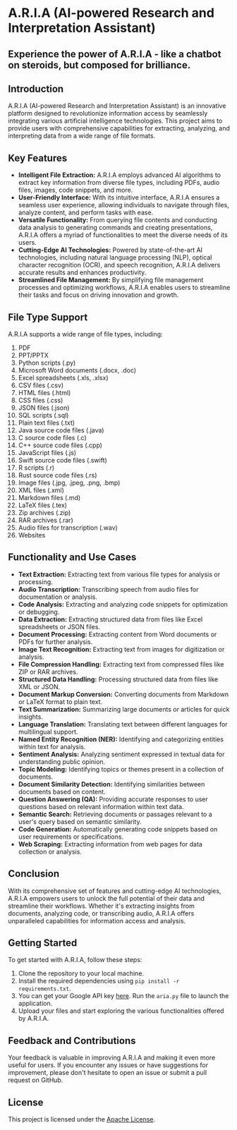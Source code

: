 # A.R.I.A (AI-powered Research and Interpretation Assistant)

## Experience the power of A.R.I.A - like a chatbot on steroids, but composed for brilliance.

## Introduction

A.R.I.A (AI-powered Research and Interpretation Assistant) is an innovative platform designed to revolutionize information access by seamlessly integrating various artificial intelligence technologies. This project aims to provide users with comprehensive capabilities for extracting, analyzing, and interpreting data from a wide range of file formats.

## Key Features

- **Intelligent File Extraction:** A.R.I.A employs advanced AI algorithms to extract key information from diverse file types, including PDFs, audio files, images, code snippets, and more.
- **User-Friendly Interface:** With its intuitive interface, A.R.I.A ensures a seamless user experience, allowing individuals to navigate through files, analyze content, and perform tasks with ease.
- **Versatile Functionality:** From querying file contents and conducting data analysis to generating commands and creating presentations, A.R.I.A offers a myriad of functionalities to meet the diverse needs of its users.
- **Cutting-Edge AI Technologies:** Powered by state-of-the-art AI technologies, including natural language processing (NLP), optical character recognition (OCR), and speech recognition, A.R.I.A delivers accurate results and enhances productivity.
- **Streamlined File Management:** By simplifying file management processes and optimizing workflows, A.R.I.A enables users to streamline their tasks and focus on driving innovation and growth.

## File Type Support

A.R.I.A supports a wide range of file types, including:

1. PDF
2. PPT/PPTX
3. Python scripts (.py)
4. Microsoft Word documents (.docx, .doc)
5. Excel spreadsheets (.xls, .xlsx)
6. CSV files (.csv)
7. HTML files (.html)
8. CSS files (.css)
9. JSON files (.json)
10. SQL scripts (.sql)
11. Plain text files (.txt)
12. Java source code files (.java)
13. C source code files (.c)
14. C++ source code files (.cpp)
15. JavaScript files (.js)
16. Swift source code files (.swift)
17. R scripts (.r)
18. Rust source code files (.rs)
19. Image files (.jpg, .jpeg, .png, .bmp)
20. XML files (.xml)
21. Markdown files (.md)
22. LaTeX files (.tex)
23. Zip archives (.zip)
24. RAR archives (.rar)
25. Audio files for transcription (.wav)
26. Websites

## Functionality and Use Cases

- **Text Extraction:** Extracting text from various file types for analysis or processing.
- **Audio Transcription:** Transcribing speech from audio files for documentation or analysis.
- **Code Analysis:** Extracting and analyzing code snippets for optimization or debugging.
- **Data Extraction:** Extracting structured data from files like Excel spreadsheets or JSON files.
- **Document Processing:** Extracting content from Word documents or PDFs for further analysis.
- **Image Text Recognition:** Extracting text from images for digitization or analysis.
- **File Compression Handling:** Extracting text from compressed files like ZIP or RAR archives.
- **Structured Data Handling:** Processing structured data from files like XML or JSON.
- **Document Markup Conversion:** Converting documents from Markdown or LaTeX format to plain text.
- **Text Summarization:** Summarizing large documents or articles for quick insights.
- **Language Translation:** Translating text between different languages for multilingual support.
- **Named Entity Recognition (NER):** Identifying and categorizing entities within text for analysis.
- **Sentiment Analysis:** Analyzing sentiment expressed in textual data for understanding public opinion.
- **Topic Modeling:** Identifying topics or themes present in a collection of documents.
- **Document Similarity Detection:** Identifying similarities between documents based on content.
- **Question Answering (QA):** Providing accurate responses to user questions based on relevant information within text data.
- **Semantic Search:** Retrieving documents or passages relevant to a user's query based on semantic similarity.
- **Code Generation:** Automatically generating code snippets based on user requirements or specifications.
- **Web Scraping:** Extracting information from web pages for data collection or analysis.

## Conclusion

With its comprehensive set of features and cutting-edge AI technologies, A.R.I.A empowers users to unlock the full potential of their data and streamline their workflows. Whether it's extracting insights from documents, analyzing code, or transcribing audio, A.R.I.A offers unparalleled capabilities for information access and analysis.

## Getting Started

To get started with A.R.I.A, follow these steps:

1. Clone the repository to your local machine.
2. Install the required dependencies using `pip install -r requirements.txt`.
3. You can get your Google API key [here](https://ai.google.dev/tutorials/setup). Run the `aria.py` file to launch the application.
4. Upload your files and start exploring the various functionalities offered by A.R.I.A.

## Feedback and Contributions

Your feedback is valuable in improving A.R.I.A and making it even more useful for users. If you encounter any issues or have suggestions for improvement, please don't hesitate to open an issue or submit a pull request on GitHub.

## License

This project is licensed under the [Apache License](LICENSE).
